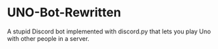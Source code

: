 # UNO-Bot-Rewritten

A stupid Discord bot implemented with discord.py that lets you play Uno with other people in a server.
